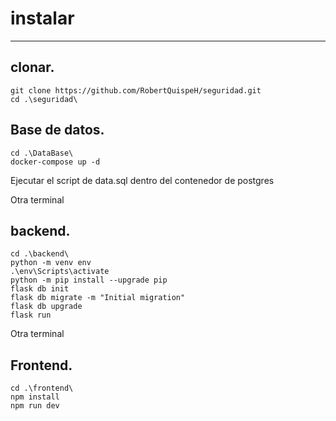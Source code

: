 # instalar
***
## clonar. 
```
git clone https://github.com/RobertQuispeH/seguridad.git
cd .\seguridad\
```
## Base de datos.
```
cd .\DataBase\
docker-compose up -d   
```
Ejecutar el script de data.sql dentro del contenedor de postgres 

Otra terminal
## backend.
```
cd .\backend\
python -m venv env
.\env\Scripts\activate
python -m pip install --upgrade pip
flask db init
flask db migrate -m "Initial migration"
flask db upgrade 
flask run 
```
Otra terminal
## Frontend.
```
cd .\frontend\
npm install 
npm run dev
```
